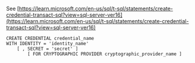 See [https://learn.microsoft.com/en-us/sql/t-sql/statements/create-credential-transact-sql?view=sql-server-ver16](https://learn.microsoft.com/en-us/sql/t-sql/statements/create-credential-transact-sql?view=sql-server-ver16)
```
CREATE CREDENTIAL credential_name
WITH IDENTITY = 'identity_name'
    [ , SECRET = 'secret' ]
        [ FOR CRYPTOGRAPHIC PROVIDER cryptographic_provider_name ]
```
